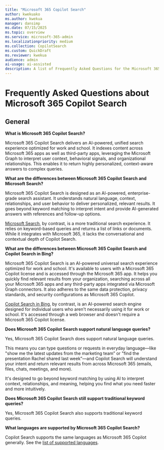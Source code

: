```yaml
---  
title: "Microsoft 365 Copilot Search"  
author: kwekuako
ms.author: kwekua  
manager: dansimp
ms.date: 07/15/2025
ms.topic: overview
ms.service: microsoft-365-admin
ms.localizationpriority: medium
ms.collection: CopilotSearch
ms.custom: QuickDraft
ms.reviewer: kwekua
audience: admin
ai-usage: ai-assisted
description: A list of Frequently Asked Questions for the Microsoft 365 Copilot search feature.
---
```


# Frequently Asked Questions about Microsoft 365 Copilot Search

## General

**What is Microsoft 365 Copilot Search?**

Microsoft 365 Copilot Search delivers an AI-powered, unified search experience optimized for work and school. It indexes content across Microsoft 365 apps as well as third-party apps, leveraging the Microsoft Graph to interpret user context, behavioral signals, and organizational relationships. This enables it to return highly personalized, context-aware answers to complex queries.

**What are the differences between Microsoft 365 Copilot Search and Microsoft Search?**

Microsoft 365 Copilot Search is designed as an AI-powered, enterprise-grade search assistant. It understands natural language, context, relationships, and user behavior to deliver personalized, relevant results. It goes beyond keyword matching to interpret intent and provide AI-generated answers with references and follow-up options.

[Microsoft Search](/microsoftsearch/overview-microsoft-search), by contrast, is a more traditional search experience. It relies on keyword-based queries and returns a list of links or documents. While it integrates with Microsoft 365, it lacks the conversational and contextual depth of Copilot Search.

**What are the differences between Microsoft 365 Copilot Search and Copilot Search in Bing?**

Microsoft 365 Copilot Search is an AI-powered universal search experience optimized for work and school. It's available to users with a Microsoft 365 Copilot license and is accessed through the Microsoft 365 app. It helps you quickly find relevant results from your organization, searching across all your Microsoft 365 apps and any third-party apps integrated via Microsoft Graph connectors. It also adheres to the same data protection, privacy standards, and security configurations as Microsoft 365 Copilot. 

[Copilot Search in Bing](https://www.microsoft.com/en-us/bing/copilot-search/), by contrast, is an AI-powered search engine designed for individual users who aren't necessarily using it for work or school. It's accessed through a web browser and doesn't require a Microsoft 365 Copilot license.

**Does Microsoft 365 Copilot Search support natural language queries?**

Yes, Microsoft 365 Copilot Search does support natural language queries.

This means you can type questions or requests in everyday language—like "show me the latest updates from the marketing team” or "find the presentation Rachel shared last week”—and Copilot Search will understand your intent and return relevant results from across Microsoft 365 (emails, files, chats, meetings, and more).

It's designed to go beyond keyword matching by using AI to interpret context, relationships, and meaning, helping you find what you need faster and more intuitively.

**Does Microsoft 365 Copilot Search still support traditional keyword queries?**

Yes, Microsoft 365 Copilot Search also supports traditional keyword queries.

**What languages are supported by Microsoft 365 Copilot Search?**

Copilot Search supports the same languages as Microsoft 365 Copilot generally. See the [list of supported languages](https://support.microsoft.com/en-us/office/supported-languages-for-microsoft-365-copilot-94518d61-644b-4118-9492-617eea4801d8).

